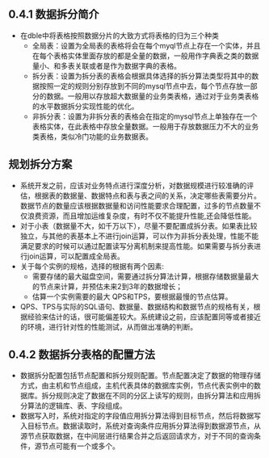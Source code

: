 ## 0.4.1 数据拆分简介
+ 在dble中将表格按照数据分片的大致方式将表格的归为三个种类
  - 全局表：设置为全局表的表格将会在每个myql节点上存在一个实体，并且在每个表格实体里面存放的都是全量的数据，一般用作字典表之类的数据量小、和多表关联或者是作为数据字典的表格。
  - 拆分表：设置为拆分表的表格会根据具体选择的拆分算法类型将其中的数据按照一定的规则分别存放到不同的mysql节点中去，每个节点存放一部分的数据。一般用以存放超大数据量的业务类表格，通过对于业务类表格的水平数据拆分实现性能的优化。
  - 非拆分表：设置为非拆分表的表格会在指定的mysql节点上单独存在一个表格实体，在此表格中存放全量数据。一般用于存放数据压力不大的业务类表格，类似冷门功能的业务数据表。  

## 规划拆分方案
+ 系统开发之前，应该对业务特点进行深度分析，对数据规模进行较准确的评估，根据表的数据量、数据特点和表与表之间的关系，决定哪些表需要分片。数据节点的数量应该根据数据量和访问性能要求合理配置，过多的节点数量不仅浪费资源，而且增加运维复杂度，有时不仅不能提升性能,还会降低性能。
+ 对于小表（数据量不大，如千万以下），尽量不要配置成拆分表。如果表比较独立，与其他的表基本上不进行join运算，可以作为非拆分表处理，性能不能满足要求的时候可以通过配置读写分离机制来提高性能。如果需要与拆分表进行join运算，可以配置成全局表。
+ 关于每个实例的规格，选择的根据有两个因素:
  - 需要存储的最大磁盘空间，需要通过拆分算法计算，根据存储数据量最大的节点来计算，并预估未来2到3年的数据增长；
  - 估算一个实例需要的最大 QPS和TPS，要根据最慢的节点估算。
+ QPS、TPS与实际的SQL语句、数据量、数据结构和数据节点的规格有关，根据经验来估计的话，很可能偏差较大。系统建设之前，应该配置同等或者接近的环境，进行针对性的性能测试，从而做出准确的判断。  

## 0.4.2 数据拆分表格的配置方法
+ 数据拆分配置包括节点配置和拆分规则配置。节点配置决定了数据的物理存储方式，由主机和节点组成，主机代表具体的数据库实例，节点代表实例中的数据库。拆分规则决定了数据在不同的分区上读写的规则，由拆分算法和应用拆分算法的逻辑库、表、字段组成。
+ 数据写入时，系统对指定的字段值应用拆分算法得到目标节点，然后将数据写入目标节点。数据读取时，系统对查询条件应用拆分算法得到数据源节点，从源节点获取数据，在中间层进行结果合并之后返回请求方，对于不同的查询条件，源节点可能有一个或多个。  

